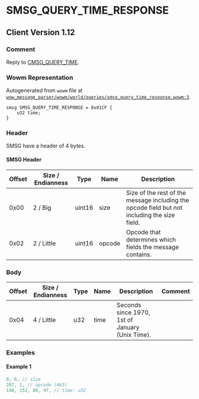 # SMSG_QUERY_TIME_RESPONSE

## Client Version 1.12

### Comment

Reply to [CMSG_QUERY_TIME](./cmsg_query_time.md).

### Wowm Representation

Autogenerated from `wowm` file at [`wow_message_parser/wowm/world/queries/smsg_query_time_response.wowm:3`](https://github.com/gtker/wow_messages/tree/main/wow_message_parser/wowm/world/queries/smsg_query_time_response.wowm#L3).
```rust,ignore
smsg SMSG_QUERY_TIME_RESPONSE = 0x01CF {
    u32 time;
}
```
### Header

SMSG have a header of 4 bytes.

#### SMSG Header

| Offset | Size / Endianness | Type   | Name   | Description |
| ------ | ----------------- | ------ | ------ | ----------- |
| 0x00   | 2 / Big           | uint16 | size   | Size of the rest of the message including the opcode field but not including the size field.|
| 0x02   | 2 / Little        | uint16 | opcode | Opcode that determines which fields the message contains.|

### Body

| Offset | Size / Endianness | Type | Name | Description | Comment |
| ------ | ----------------- | ---- | ---- | ----------- | ------- |
| 0x04 | 4 / Little | u32 | time | Seconds since 1970, 1st of January (Unix Time). |  |

### Examples

#### Example 1

```c
0, 6, // size
207, 1, // opcode (463)
148, 152, 80, 97, // time: u32
```
